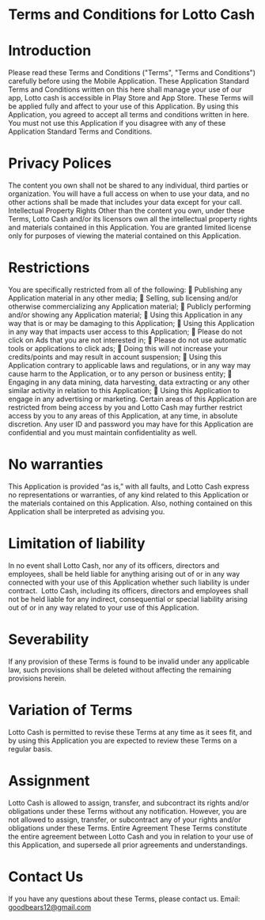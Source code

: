 # Terms and Conditions for Lotto Cash
# Introduction
Please read these Terms and Conditions ("Terms", "Terms and Conditions") carefully before using the Mobile Application. These Application Standard Terms and Conditions written on this here shall manage your use of our app, Lotto cash is accessible in Play Store and App Store.
These Terms will be applied fully and affect to your use of this Application. By using this Application, you agreed to accept all terms and conditions written in here. You must not use this Application if you disagree with any of these Application Standard Terms and Conditions.
# Privacy Polices
The content you own shall not be shared to any individual, third parties or organization. You will have a full access on when to use your data, and no other actions shall be made that includes your data except for your call.
Intellectual Property Rights
Other than the content you own, under these Terms, Lotto Cash and/or its licensors own all the intellectual property rights and materials contained in this Application.
You are granted limited license only for purposes of viewing the material contained on this Application.
# Restrictions
You are specifically restricted from all of the following:
 Publishing any Application material in any other media;
 Selling, sub licensing and/or otherwise commercializing any Application material;
 Publicly performing and/or showing any Application material;
 Using this Application in any way that is or may be damaging to this Application;
 Using this Application in any way that impacts user access to this Application;
 Please do not click on Ads that you are not interested in;
 Please do not use automatic tools or applications to click ads;
 Doing this will not increase your credits/points and may result in account suspension;
 Using this Application contrary to applicable laws and regulations, or in any way may cause harm to the Application, or to any person or business entity;
 Engaging in any data mining, data harvesting, data extracting or any other similar activity in relation to this Application;
 Using this Application to engage in any advertising or marketing.
Certain areas of this Application are restricted from being access by you and Lotto Cash may further restrict access by you to any areas of this Application, at any time, in absolute discretion. Any user ID and password you may have for this Application are confidential and you must maintain confidentiality as well.



# No warranties
This Application is provided “as is,” with all faults, and Lotto Cash express no representations or warranties, of any kind related to this Application or the materials contained on this Application. Also, nothing contained on this Application shall be interpreted as advising you.
# Limitation of liability
In no event shall Lotto Cash, nor any of its officers, directors and employees, shall be held liable for anything arising out of or in any way connected with your use of this Application whether such liability is under contract.  Lotto Cash, including its officers, directors and employees shall not be held liable for any indirect, consequential or special liability arising out of or in any way related to your use of this Application.
# Severability
If any provision of these Terms is found to be invalid under any applicable law, such provisions shall be deleted without affecting the remaining provisions herein.
# Variation of Terms
Lotto Cash is permitted to revise these Terms at any time as it sees fit, and by using this Application you are expected to review these Terms on a regular basis.
# Assignment
Lotto Cash is allowed to assign, transfer, and subcontract its rights and/or obligations under these Terms without any notification. However, you are not allowed to assign, transfer, or subcontract any of your rights and/or obligations under these Terms.
Entire Agreement
These Terms constitute the entire agreement between Lotto Cash and you in relation to your use of this Application, and supersede all prior agreements and understandings.

# Contact Us

If you have any questions about these Terms, please contact us.
Email: goodbears12@gmail.com

